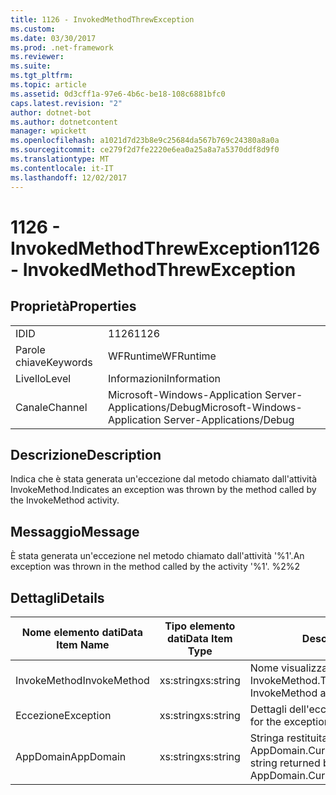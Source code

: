 ```yaml
---
title: 1126 - InvokedMethodThrewException
ms.custom: 
ms.date: 03/30/2017
ms.prod: .net-framework
ms.reviewer: 
ms.suite: 
ms.tgt_pltfrm: 
ms.topic: article
ms.assetid: 0d3cff1a-97e6-4b6c-be18-108c6881bfc0
caps.latest.revision: "2"
author: dotnet-bot
ms.author: dotnetcontent
manager: wpickett
ms.openlocfilehash: a1021d7d23b8e9c25684da567b769c24380a8a0a
ms.sourcegitcommit: ce279f2d7fe2220e6ea0a25a8a7a5370ddf8d9f0
ms.translationtype: MT
ms.contentlocale: it-IT
ms.lasthandoff: 12/02/2017
---
```

# <a name="1126---invokedmethodthrewexception"></a><span data-ttu-id="f5e32-102">1126 - InvokedMethodThrewException</span><span class="sxs-lookup"><span data-stu-id="f5e32-102">1126 - InvokedMethodThrewException</span></span>
## <a name="properties"></a><span data-ttu-id="f5e32-103">Proprietà</span><span class="sxs-lookup"><span data-stu-id="f5e32-103">Properties</span></span>  
  
|||  
|-|-|  
|<span data-ttu-id="f5e32-104">ID</span><span class="sxs-lookup"><span data-stu-id="f5e32-104">ID</span></span>|<span data-ttu-id="f5e32-105">1126</span><span class="sxs-lookup"><span data-stu-id="f5e32-105">1126</span></span>|  
|<span data-ttu-id="f5e32-106">Parole chiave</span><span class="sxs-lookup"><span data-stu-id="f5e32-106">Keywords</span></span>|<span data-ttu-id="f5e32-107">WFRuntime</span><span class="sxs-lookup"><span data-stu-id="f5e32-107">WFRuntime</span></span>|  
|<span data-ttu-id="f5e32-108">Livello</span><span class="sxs-lookup"><span data-stu-id="f5e32-108">Level</span></span>|<span data-ttu-id="f5e32-109">Informazioni</span><span class="sxs-lookup"><span data-stu-id="f5e32-109">Information</span></span>|  
|<span data-ttu-id="f5e32-110">Canale</span><span class="sxs-lookup"><span data-stu-id="f5e32-110">Channel</span></span>|<span data-ttu-id="f5e32-111">Microsoft-Windows-Application Server-Applications/Debug</span><span class="sxs-lookup"><span data-stu-id="f5e32-111">Microsoft-Windows-Application Server-Applications/Debug</span></span>|  
  
## <a name="description"></a><span data-ttu-id="f5e32-112">Descrizione</span><span class="sxs-lookup"><span data-stu-id="f5e32-112">Description</span></span>  
 <span data-ttu-id="f5e32-113">Indica che è stata generata un'eccezione dal metodo chiamato dall'attività InvokeMethod.</span><span class="sxs-lookup"><span data-stu-id="f5e32-113">Indicates an exception was thrown by the method called by the InvokeMethod activity.</span></span>  
  
## <a name="message"></a><span data-ttu-id="f5e32-114">Messaggio</span><span class="sxs-lookup"><span data-stu-id="f5e32-114">Message</span></span>  
 <span data-ttu-id="f5e32-115">È stata generata un'eccezione nel metodo chiamato dall'attività '%1'.</span><span class="sxs-lookup"><span data-stu-id="f5e32-115">An exception was thrown in the method called by the activity '%1'.</span></span> <span data-ttu-id="f5e32-116">%2</span><span class="sxs-lookup"><span data-stu-id="f5e32-116">%2</span></span>  
  
## <a name="details"></a><span data-ttu-id="f5e32-117">Dettagli</span><span class="sxs-lookup"><span data-stu-id="f5e32-117">Details</span></span>  
  
|<span data-ttu-id="f5e32-118">Nome elemento dati</span><span class="sxs-lookup"><span data-stu-id="f5e32-118">Data Item Name</span></span>|<span data-ttu-id="f5e32-119">Tipo elemento dati</span><span class="sxs-lookup"><span data-stu-id="f5e32-119">Data Item Type</span></span>|<span data-ttu-id="f5e32-120">Descrizione</span><span class="sxs-lookup"><span data-stu-id="f5e32-120">Description</span></span>|  
|--------------------|--------------------|-----------------|  
|<span data-ttu-id="f5e32-121">InvokeMethod</span><span class="sxs-lookup"><span data-stu-id="f5e32-121">InvokeMethod</span></span>|<span data-ttu-id="f5e32-122">xs:string</span><span class="sxs-lookup"><span data-stu-id="f5e32-122">xs:string</span></span>|<span data-ttu-id="f5e32-123">Nome visualizzato dell'attività InvokeMethod.</span><span class="sxs-lookup"><span data-stu-id="f5e32-123">The display name of the InvokeMethod activity.</span></span>|  
|<span data-ttu-id="f5e32-124">Eccezione</span><span class="sxs-lookup"><span data-stu-id="f5e32-124">Exception</span></span>|<span data-ttu-id="f5e32-125">xs:string</span><span class="sxs-lookup"><span data-stu-id="f5e32-125">xs:string</span></span>|<span data-ttu-id="f5e32-126">Dettagli dell'eccezione.</span><span class="sxs-lookup"><span data-stu-id="f5e32-126">The exception details for the exception</span></span>|  
|<span data-ttu-id="f5e32-127">AppDomain</span><span class="sxs-lookup"><span data-stu-id="f5e32-127">AppDomain</span></span>|<span data-ttu-id="f5e32-128">xs:string</span><span class="sxs-lookup"><span data-stu-id="f5e32-128">xs:string</span></span>|<span data-ttu-id="f5e32-129">Stringa restituita da AppDomain.CurrentDomain.FriendlyName.</span><span class="sxs-lookup"><span data-stu-id="f5e32-129">The string returned by AppDomain.CurrentDomain.FriendlyName.</span></span>|
